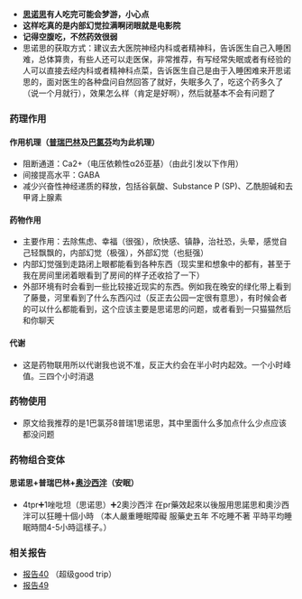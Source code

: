﻿- **[思诺思](/drug/思诺思)有人吃完可能会梦游，小心点**
- **这样吃真的是内部幻觉拉满啊闭眼就是电影院**
- **记得空腹吃，不然药效很弱**
- 思诺思的获取方式：建议去大医院神经内科或者精神科，告诉医生自己入睡困难，总体算贵，有些人还可以走医保，非常推荐，有写经常失眠或者有经验的人可以直接去经内科或者精神科点菜，告诉医生自己是由于入睡困难来开思诺思的，面对医生的各种盘问自然回答了就好，失眠多久了，吃这个药多久了（说一个月就行），效果怎么样（肯定是好啊），然后就基本不会有问题了

### 药理作用
#### 作用机理（[普瑞巴林](/drug/PR80)及[巴氯芬](/drug/BCF)均为此机理）
- 阻断通道：Ca2+（电压依赖性α2δ亚基）（由此引发以下作用）
- 间接提高水平：GABA
- 减少兴奋性神经递质的释放，包括谷氨酸、Substance P (SP)、乙酰胆碱和去甲肾上腺素
#### 药物作用
- 主要作用：去除焦虑、幸福（很强），欣快感、镇静，治社恐，头晕，感觉自己轻飘飘的，内部幻觉（极强），外部幻觉（也挺强）
- 内部幻觉强到走路闭上眼都能看到各种东西（现实里和想象中的都有，甚至于我在房间里闭着眼看到了房间的样子还收拾了一下）
- 外部环境有时会看到一些比较接近现实的东西。例如我在晚安的绿化带上看到了藤曼，河里看到了什么东西闪过（反正去公园一定很有意思），有时候会者的可以什么都能看到，这个应该主要是思诺思的问题，或者看到一只猫猫然后和你聊天
#### 代谢
- 这是药物联用所以代谢我也说不准，反正大约会在半小时内起效。一个小时峰值。三四个小时消退
### 药物使用
- 原文给我推荐的是1巴氯芬8普瑞1思诺思，其中里面什么多加点什么少点应该都没问题
### 药物组合变体
#### 思诺思+普瑞巴林+[奥沙西泮](/drug/BZDs)（安眠）
- 4tpr➕1唑吡坦（思诺思）➕2奧沙西泮
在pr藥效起來以後服用思諾思和奧沙西泮可以狂睡十個小時
（本人嚴重睡眠障礙   服藥史五年  不吃睡不著    平時平均睡眠時間4-5小時這樣子。）
### 相关报告
- [报告40](https://overspeed.wiki/report/RP040/) （超级good trip）
- [报告49](https://overspeed.wiki/report/RP049/) 

